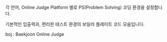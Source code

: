 각 언어, Online Judge Platform 별로 PS(Problem Solving) 코딩 환경을 설정합니다.  

기본적인 입출력과, 편리한 테스트 환경의 보일러 플레이트 코드 모음입니다.  


boj : Baekjoon Online Judge  


